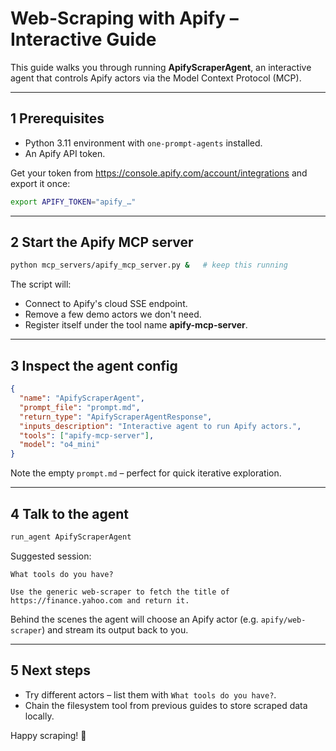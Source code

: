 # Web-Scraping with Apify – Interactive Guide

This guide walks you through running **ApifyScraperAgent**, an interactive agent
that controls Apify actors via the Model Context Protocol (MCP).

---

## 1  Prerequisites

* Python 3.11 environment with `one-prompt-agents` installed.
* An Apify API token.

Get your token from https://console.apify.com/account/integrations and export
it once:

```bash
export APIFY_TOKEN="apify_…"
```

---

## 2  Start the Apify MCP server

```bash
python mcp_servers/apify_mcp_server.py &   # keep this running
```

The script will:

* Connect to Apify's cloud SSE endpoint.
* Remove a few demo actors we don't need.
* Register itself under the tool name **apify-mcp-server**.

---

## 3  Inspect the agent config

```json title="agents_config/ApifyScraperAgent/config.json"
{
  "name": "ApifyScraperAgent",
  "prompt_file": "prompt.md",
  "return_type": "ApifyScraperAgentResponse",
  "inputs_description": "Interactive agent to run Apify actors.",
  "tools": ["apify-mcp-server"],
  "model": "o4_mini"
}
```

Note the empty `prompt.md` – perfect for quick iterative exploration.

---

## 4  Talk to the agent

```bash
run_agent ApifyScraperAgent
```

Suggested session:

```
What tools do you have?

Use the generic web-scraper to fetch the title of https://finance.yahoo.com and return it.
```

Behind the scenes the agent will choose an Apify actor (e.g.
`apify/web-scraper`) and stream its output back to you.

---

## 5  Next steps

* Try different actors – list them with `What tools do you have?`.
* Chain the filesystem tool from previous guides to store scraped data locally.

Happy scraping! 🎉 